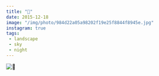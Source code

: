```yaml
---
title: "🌛"
date: 2015-12-18
image: "/img/photo/984d22a05a98202f19e25f8844f8945e.jpg"
instagram: true
tags:
 - landscape
 - sky
 - night
---
```


![🌛](/img/photo/984d22a05a98202f19e25f8844f8945e.jpg)

